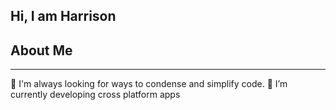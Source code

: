 ## Hi, I am Harrison
  
## About Me
---
👀 I'm always looking for ways to condense and simplify code.
🌱 I’m currently developing cross platform apps

<!---
hao441/hao441 is a ✨ special ✨ repository because its `README.md` (this file) appears on your GitHub profile.
You can click the Preview link to take a look at your changes.
--->
